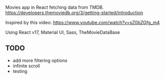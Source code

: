 Movies app in React fetching data from TMDB.
https://developers.themoviedb.org/3/getting-started/introduction

Inspired by this video: https://www.youtube.com/watch?v=sZ0bZGfg_m4

Using React v17, Material UI, Sass, TheMovieDataBase

## TODO

- add more filtering options
- infinite scroll
- testing
